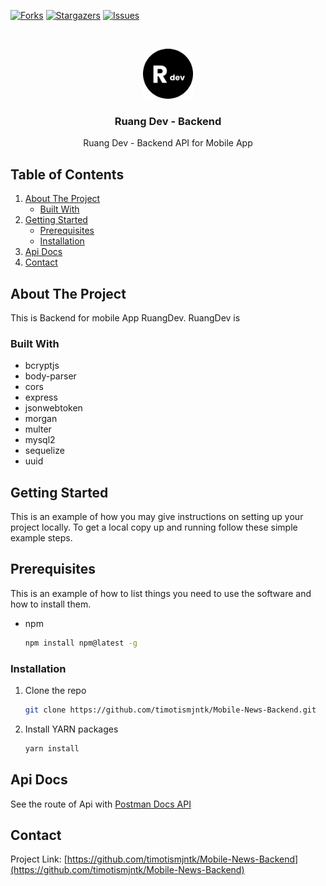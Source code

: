 [![Forks][forks-shield]][forks-url]
[![Stargazers][stars-shield]][stars-url]
[![Issues][issues-shield]][issues-url]


<br />
<p align="center">
  <a href="https://github.com/timotismjntk/Mobile-News-Backend">
    <img src="https://raw.githubusercontent.com/timotismjntk/RuangDev/master/android/app/src/main/res/mipmap-xxxhdpi/ic_launcher_round.png" alt="Logo" width="80" height="80">
  </a>

  <h3 align="center">Ruang Dev - Backend</h3>

  <p align="center">
    Ruang Dev - Backend API for Mobile App
    <br />
</p>



<!-- TABLE OF CONTENTS -->
<h2>Table of Contents</h2>
<ol>
  <li>
    <a href="#about-the-project">About The Project</a>
    <ul>
      <li><a href="#built-with">Built With</a></li>
    </ul>
  </li>
  <li>
    <a href="#getting-started">Getting Started</a>
    <ul>
      <li><a href="#prerequisites">Prerequisites</a></li>
      <li><a href="#installation">Installation</a></li>
    </ul>
  </li>
  <li><a href="#api-docs">Api Docs</a></li>
  <li><a href="#contact">Contact</a></li>
</ol>


<!-- ABOUT THE PROJECT -->
## About The Project

This is Backend for mobile App RuangDev.
RuangDev is 

### Built With

* bcryptjs
* body-parser
* cors
* express
* jsonwebtoken
* morgan
* multer
* mysql2
* sequelize
* uuid


<!-- GETTING STARTED -->
## Getting Started

This is an example of how you may give instructions on setting up your project locally.
To get a local copy up and running follow these simple example steps.

## Prerequisites

This is an example of how to list things you need to use the software and how to install them.
* npm
  ```sh
  npm install npm@latest -g
  ```

### Installation

1. Clone the repo
   ```sh
   git clone https://github.com/timotismjntk/Mobile-News-Backend.git
   ```
2. Install YARN packages
   ```sh
   yarn install
   ```
<!-- API -->
## Api Docs
See the route of Api with [Postman Docs API](https://www.getpostman.com/collections/ed46341b75cd9a101d38)

<!-- CONTACT -->
## Contact
Project Link: [https://github.com/timotismjntk/Mobile-News-Backend](https://github.com/timotismjntk/Mobile-News-Backend)


<!-- MARKDOWN LINKS & IMAGES -->
<!-- https://www.markdownguide.org/basic-syntax/#reference-style-links -->
[forks-shield]: https://img.shields.io/github/forks/timotismjntk/Mobile-News-Backend
[forks-url]: https://github.com/timotismjntk/Mobile-News-Backend/network/members
[stars-shield]: https://img.shields.io/github/stars/timotismjntk/Mobile-News-Backend
[stars-url]: https://github.com/timotismjntk/Mobile-News-Backend/stargazers
[issues-shield]: https://img.shields.io/github/issues/timotismjntk/Mobile-News-Backend
[issues-url]: https://github.com/timotismjntk/Mobile-News-Backend/issues
